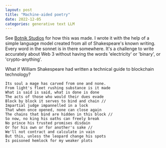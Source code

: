 ```yaml
---
layout: post
title: "Machine-aided poetry"
date: 2022-12-05
categories: generative text LLM
---
```


See [Botnik Studios](https://botnik.org/) for how this was made. I wrote it with the help of a simple
language model created from all of Shakespeare's known writing. Every word in the sonnet is in there somewhere.
It's a challenge to write accurately about Web 3 without having the words 'electricity' or 'binary', or 'crypto-anything'.

What if William Shakespeare had written a technical guide to blockchain technology? 

```
Its soul a mage has carved from one and none. 
From light's fleet rushing substance is it made 
What is said is said, what is done is done
The acts of those who would their dues evade
Block by block it serves to bind and chain //
Impartial judge impannelled in a lock
That when once opened, none can close again
The chains that bind are hidden in this block //
So now, no king his oaths can freely break
No prince his trusted promises disdain
Or for his own or for another's sake //
We'll not contract and calculate in vain
But this, unless the leopard change his spots
Is poisoned hemlock for my weaker plots
```
